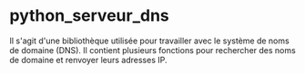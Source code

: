 # python_serveur_dns
Il s'agit d'une bibliothèque utilisée pour travailler avec le système de noms de domaine (DNS). Il contient plusieurs fonctions pour rechercher des noms de domaine et renvoyer leurs adresses IP.
